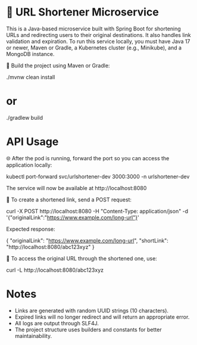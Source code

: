 # 🚀 URL Shortener Microservice

This is a Java-based microservice built with Spring Boot for shortening URLs and redirecting users to their original destinations. It also handles link validation and expiration. To run this service locally, you must have Java 17 or newer, Maven or Gradle, a Kubernetes cluster (e.g., Minikube), and a MongoDB instance.

🔧 Build the project using Maven or Gradle:

./mvnw clean install  
# or  
./gradlew build

# API Usage

🌐 After the pod is running, forward the port so you can access the application locally:

kubectl port-forward svc/urlshortener-dev 3000:3000 -n urlshortener-dev

The service will now be available at http://localhost:8080

📩 To create a shortened link, send a POST request:

curl -X POST http://localhost:8080 -H "Content-Type: application/json" -d '{"originalLink":"https://www.example.com/long-url"}'

Expected response:

{
  "originalLink": "https://www.example.com/long-url",
  "shortLink": "http://localhost:8080/abc123xyz"
}

🔁 To access the original URL through the shortened one, use:

curl -L http://localhost:8080/abc123xyz

# Notes
- Links are generated with random UUID strings (10 characters).
- Expired links will no longer redirect and will return an appropriate error.
- All logs are output through SLF4J.
- The project structure uses builders and constants for better maintainability.

